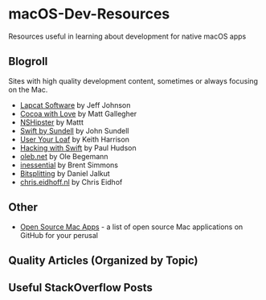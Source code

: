 # macOS-Dev-Resources

Resources useful in learning about development for native macOS apps

## Blogroll

Sites with high quality development content, sometimes or always focusing on the Mac.

- [Lapcat Software](http://lapcatsoftware.com/articles/index.html) by Jeff Johnson
- [Cocoa with Love](https://www.cocoawithlove.com) by Matt Gallegher
- [NSHipster](https://nshipster.com) by Mattt
- [Swift by Sundell](https://www.swiftbysundell.com) by John Sundell
- [User Your Loaf](https://useyourloaf.com/blog/) by Keith Harrison
- [Hacking with Swift](https://www.hackingwithswift.com/articles) by Paul Hudson
- [oleb.net](https://oleb.net/blog/) by Ole Begemann
- [inessential](https://inessential.com) by Brent Simmons
- [Bitsplitting](https://bitsplitting.org) by Daniel Jalkut
- [chris.eidhoff.nl](http://chris.eidhof.nl) by Chris Eidhof

## Other

- [Open Source Mac Apps](https://github.com/serhii-londar/open-source-mac-os-apps) - a list of open source Mac applications on GitHub for your perusal

## Quality Articles (Organized by Topic)

## Useful StackOverflow Posts
